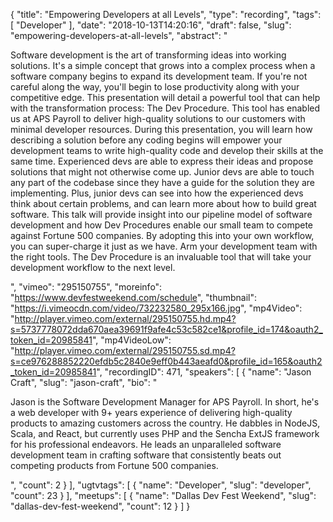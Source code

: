 {
  "title": "Empowering Developers at all Levels",
  "type": "recording",
  "tags": [
    "Developer"
  ],
  "date": "2018-10-13T14:20:16",
  "draft": false,
  "slug": "empowering-developers-at-all-levels",
  "abstract": "<p>Software development is the art of transforming ideas into working solutions. It's a simple concept that grows into a complex process when a software company begins to expand its development team. If you're not careful along the way, you'll begin to lose productivity along with your competitive edge. This presentation will detail a powerful tool that can help with the transformation process: The Dev Procedure. This tool has enabled us at APS Payroll to deliver high-quality solutions to our customers with minimal developer resources. During this presentation, you will learn how describing a solution before any coding begins will empower your development teams to write high-quality code and develop their skills at the same time. Experienced devs are able to express their ideas and propose solutions that might not otherwise come up. Junior devs are able to touch any part of the codebase since they have a guide for the solution they are implementing. Plus, junior devs can see into how the experienced devs think about certain problems, and can learn more about how to build great software. This talk will provide insight into our pipeline model of software development and how Dev Procedures enable our small team to compete against Fortune 500 companies. By adopting this into your own workflow, you can super-charge it just as we have. Arm your development team with the right tools. The Dev Procedure is an invaluable tool that will take your development workflow to the next level.</p>",
  "vimeo": "295150755",
  "moreinfo": "https://www.devfestweekend.com/schedule",
  "thumbnail": "https://i.vimeocdn.com/video/732232580_295x166.jpg",
  "mp4Video": "http://player.vimeo.com/external/295150755.hd.mp4?s=5737778072dda670aea39691f9afe4c53c582ce1&profile_id=174&oauth2_token_id=20985841",
  "mp4VideoLow": "http://player.vimeo.com/external/295150755.sd.mp4?s=ce976288852220efdb5c2840e9eff0b443aeafd0&profile_id=165&oauth2_token_id=20985841",
  "recordingID": 471,
  "speakers": [
    {
      "name": "Jason Craft",
      "slug": "jason-craft",
      "bio": "<p>Jason is the Software Development Manager for APS Payroll. In short, he's a web developer with 9+ years experience of delivering high-quality products to amazing customers across the country. He dabbles in NodeJS, Scala, and React, but currently uses PHP and the Sencha ExtJS framework for his professional endeavors. He leads an unparalleled software development team in crafting software that consistently beats out competing products from Fortune 500 companies. </p>",
      "count": 2
    }
  ],
  "ugtvtags": [
    {
      "name": "Developer",
      "slug": "developer",
      "count": 23
    }
  ],
  "meetups": [
    {
      "name": "Dallas Dev Fest Weekend",
      "slug": "dallas-dev-fest-weekend",
      "count": 12
    }
  ]
}
